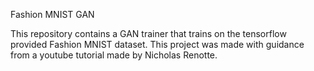 Fashion MNIST GAN

This repository contains a GAN trainer that trains on the tensorflow provided Fashion MNIST dataset. This project was made with guidance from a youtube tutorial made by Nicholas Renotte.